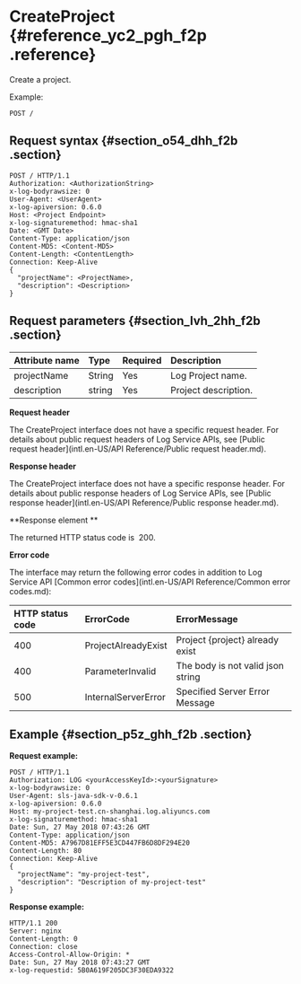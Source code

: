 # CreateProject {#reference_yc2_pgh_f2p .reference}

Create a project.

Example:

```
POST /
```

## Request syntax {#section_o54_dhh_f2b .section}

```
POST / HTTP/1.1
Authorization: <AuthorizationString> 
x-log-bodyrawsize: 0
User-Agent: <UserAgent>
x-log-apiversion: 0.6.0
Host: <Project Endpoint>
x-log-signaturemethod: hmac-sha1
Date: <GMT Date>
Content-Type: application/json
Content-MD5: <Content-MD5>
Content-Length: <ContentLength>
Connection: Keep-Alive
{
  "projectName": <ProjectName>,
  "description": <Description>
}
```

## Request parameters {#section_lvh_2hh_f2b .section}

|Attribute name|Type |Required|Description|
|:-------------|:----|:-------|:----------|
|projectName|String|Yes|Log Project name.|
|description|string|Yes|Project description.|

**Request header**

The CreateProject interface does not have a specific request header. For details about public request headers of Log Service APIs, see [Public request header](intl.en-US/API Reference/Public request header.md).

**Response header**

The CreateProject interface does not have a specific response header. For details about public response headers of Log Service APIs, see [Public response header](intl.en-US/API Reference/Public response header.md).

**Response element **

The returned HTTP status code is  200.

**Error code**

The interface may return the following error codes in addition to Log Service API [Common error codes](intl.en-US/API Reference/Common error codes.md):

|HTTP status code|ErrorCode|ErrorMessage|
|:---------------|:--------|:-----------|
|400|ProjectAlreadyExist|Project \{project\} already exist|
|400|ParameterInvalid|The body is not valid json string|
|500|InternalServerError|Specified Server Error Message|

## Example {#section_p5z_ghh_f2b .section}

**Request example:**

```
POST / HTTP/1.1
Authorization: LOG <yourAccessKeyId>:<yourSignature>
x-log-bodyrawsize: 0
User-Agent: sls-java-sdk-v-0.6.1
x-log-apiversion: 0.6.0
Host: my-project-test.cn-shanghai.log.aliyuncs.com
x-log-signaturemethod: hmac-sha1
Date: Sun, 27 May 2018 07:43:26 GMT
Content-Type: application/json
Content-MD5: A7967D81EFF5E3CD447FB6D8DF294E20
Content-Length: 80
Connection: Keep-Alive
{
  "projectName": "my-project-test",
  "description": "Description of my-project-test"
}
```

**Response example:**

```
HTTP/1.1 200
Server: nginx
Content-Length: 0
Connection: close
Access-Control-Allow-Origin: *
Date: Sun, 27 May 2018 07:43:27 GMT
x-log-requestid: 5B0A619F205DC3F30EDA9322
```

